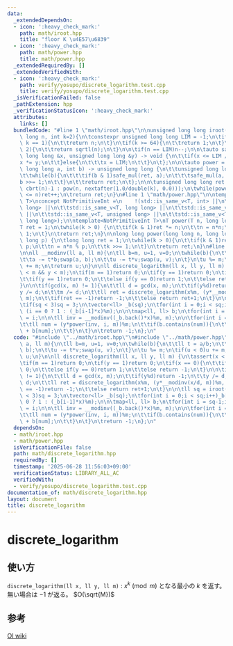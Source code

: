 ```yaml
---
data:
  _extendedDependsOn:
  - icon: ':heavy_check_mark:'
    path: math/iroot.hpp
    title: "floor K \u4E57\u6839"
  - icon: ':heavy_check_mark:'
    path: math/power.hpp
    title: math/power.hpp
  _extendedRequiredBy: []
  _extendedVerifiedWith:
  - icon: ':heavy_check_mark:'
    path: verify/yosupo/discrete_logarithm.test.cpp
    title: verify/yosupo/discrete_logarithm.test.cpp
  _isVerificationFailed: false
  _pathExtension: hpp
  _verificationStatusIcon: ':heavy_check_mark:'
  attributes:
    links: []
  bundledCode: "#line 1 \"math/iroot.hpp\"\n\nunsigned long long iroot(unsigned long\
    \ long n, int k=2){\n\tconstexpr unsigned long long LIM = -1;\n\tif(n <= 1 ||\
    \ k == 1){\n\t\treturn n;\n\t}\n\tif(k >= 64){\n\t\treturn 1;\n\t}\n\tif(k ==\
    \ 2){\n\t\treturn sqrtl(n);\n\t}\n\n\tif(n == LIM)n--;\n\n\tauto safe_mul = [&](unsigned\
    \ long long &x, unsigned long long &y) -> void {\n\t\tif(x <= LIM / y){\n\t\t\t\
    x *= y;\n\t\t}else{\n\t\t\tx = LIM;\n\t\t}\n\t};\n\n\tauto power = [&](unsigned\
    \ long long a, int b) -> unsigned long long {\n\t\tunsigned long long ret = 1;\n\
    \t\twhile(b){\n\t\t\tif(b & 1)safe_mul(ret, a);\n\t\t\tsafe_mul(a, a);\n\t\t\t\
    b >>= 1;\n\t\t}\n\t\treturn ret;\n\t};\n\n\tunsigned long long ret = (k == 3 ?\
    \ cbrt(n)-1 : pow(n, nextafter(1.0/double(k), 0.0)));\n\twhile(power(ret+1, k)\
    \ <= n)ret++;\n\treturn ret;\n}\n#line 1 \"math/power.hpp\"\n\ntemplate<typename\
    \ T>\nconcept NotPrimitiveInt =\n    !(std::is_same_v<T, int> ||\n\t\tstd::is_same_v<T,\
    \ long> ||\n\t\tstd::is_same_v<T, long long> ||\n\t\tstd::is_same_v<T, unsigned>\
    \ ||\n\t\tstd::is_same_v<T, unsigned long> ||\n\t\tstd::is_same_v<T, unsigned\
    \ long long>);\n\ntemplate<NotPrimitiveInt T>\nT power(T n, long long k) {\n\t\
    T ret = 1;\n\twhile(k > 0) {\n\t\tif(k & 1)ret *= n;\n\t\tn = n*n;\n\t\tk >>=\
    \ 1;\n\t}\n\treturn ret;\n}\n\nlong long power(long long n, long long k, long\
    \ long p) {\n\tlong long ret = 1;\n\twhile(k > 0){\n\t\tif(k & 1)ret = ret*n %\
    \ p;\n\t\tn = n*n % p;\n\t\tk >>= 1;\n\t}\n\treturn ret;\n}\n#line 3 \"math/discrete_logarithm.hpp\"\
    \n\nll __modinv(ll a, ll m){\n\tll b=m, u=1, v=0;\n\twhile(b){\n\t\tll t = a/b;\n\
    \t\ta -= t*b;swap(a, b);\n\t\tu -= t*v;swap(u, v);\n\t}\n\tu %= m;\n\tif(u < 0)u\
    \ += m;\n\treturn u;\n}\n\nll discrete_logarithm(ll x, ll y, ll m) {\n\tassert(x\
    \ < m && y < m);\n\tif(m == 1)return 0;\n\tif(y == 1)return 0;\n\tif(x == 0){\n\
    \t\tif(y == 1)return 0;\n\t\telse if(y == 0)return 1;\n\t\telse return -1;\n\t\
    }\n\n\tif(gcd(x, m) != 1){\n\t\tll d = gcd(x, m);\n\t\tif(y%d)return -1;\n\t\t\
    y /= d;\n\t\tm /= d;\n\t\tll ret = discrete_logarithm(x%m, (y*__modinv(x/d, m))%m,\
    \ m);\n\t\tif(ret == -1)return -1;\n\t\telse return ret+1;\n\t}\n\n\tll sq = iroot(m);\n\
    \tif(sq < 3)sq = 3;\n\tvector<ll> _b(sq);\n\tfor(int i = 0;i < sq;i++)_b[i] =\
    \ (i == 0 ? 1 : (_b[i-1]*x)%m);\n\n\tmap<ll, ll> b;\n\tfor(int i = sq-1;i >= 0;i--)b[_b[i]]\
    \ = i;\n\n\tll inv = __modinv((_b.back()*x)%m, m);\n\n\tfor(int i = 0;i < sq;i++){\n\
    \t\tll num = (y*power(inv, i, m))%m;\n\t\tif(b.contains(num)){\n\t\t\treturn i*sq\
    \ + b[num];\n\t\t}\n\t}\n\treturn -1;\n};\n"
  code: "#include \"../math/iroot.hpp\"\n#include \"../math/power.hpp\"\n\nll __modinv(ll\
    \ a, ll m){\n\tll b=m, u=1, v=0;\n\twhile(b){\n\t\tll t = a/b;\n\t\ta -= t*b;swap(a,\
    \ b);\n\t\tu -= t*v;swap(u, v);\n\t}\n\tu %= m;\n\tif(u < 0)u += m;\n\treturn\
    \ u;\n}\n\nll discrete_logarithm(ll x, ll y, ll m) {\n\tassert(x < m && y < m);\n\
    \tif(m == 1)return 0;\n\tif(y == 1)return 0;\n\tif(x == 0){\n\t\tif(y == 1)return\
    \ 0;\n\t\telse if(y == 0)return 1;\n\t\telse return -1;\n\t}\n\n\tif(gcd(x, m)\
    \ != 1){\n\t\tll d = gcd(x, m);\n\t\tif(y%d)return -1;\n\t\ty /= d;\n\t\tm /=\
    \ d;\n\t\tll ret = discrete_logarithm(x%m, (y*__modinv(x/d, m))%m, m);\n\t\tif(ret\
    \ == -1)return -1;\n\t\telse return ret+1;\n\t}\n\n\tll sq = iroot(m);\n\tif(sq\
    \ < 3)sq = 3;\n\tvector<ll> _b(sq);\n\tfor(int i = 0;i < sq;i++)_b[i] = (i ==\
    \ 0 ? 1 : (_b[i-1]*x)%m);\n\n\tmap<ll, ll> b;\n\tfor(int i = sq-1;i >= 0;i--)b[_b[i]]\
    \ = i;\n\n\tll inv = __modinv((_b.back()*x)%m, m);\n\n\tfor(int i = 0;i < sq;i++){\n\
    \t\tll num = (y*power(inv, i, m))%m;\n\t\tif(b.contains(num)){\n\t\t\treturn i*sq\
    \ + b[num];\n\t\t}\n\t}\n\treturn -1;\n};\n"
  dependsOn:
  - math/iroot.hpp
  - math/power.hpp
  isVerificationFile: false
  path: math/discrete_logarithm.hpp
  requiredBy: []
  timestamp: '2025-06-28 11:56:03+09:00'
  verificationStatus: LIBRARY_ALL_AC
  verifiedWith:
  - verify/yosupo/discrete_logarithm.test.cpp
documentation_of: math/discrete_logarithm.hpp
layout: document
title: discrete_logarithm
---
```


# discrete_logarithm

## 使い方

``discrete_logarithm(ll x, ll y, ll m)`` : $x^k \pmod{m}$ となる最小の $k$ を返す。無い場合は $-1$ が返る。 $O(\sqrt{M})$

## 参考

[OI wiki](https://oi-wiki.org/math/number-theory/discrete-logarithm/#%E6%89%A9%E5%B1%95%E7%AF%87%E6%89%A9%E5%B1%95-bsgs)
